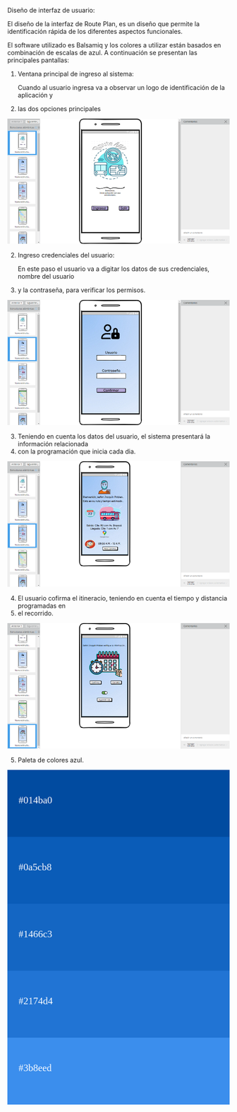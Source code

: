 Diseño de interfaz de usuario:

El diseño de la interfaz de Route Plan, es un diseño que permite la identificación 
rápida de los diferentes aspectos funcionales.

El software utilizado es Balsamiq y los colores a utilizar están basados en combinación
de escalas de azul. A continuación se presentan las principales pantallas:

1. Ventana principal de ingreso al sistema:

   Cuando al usuario ingresa va a observar un logo de identificación de la aplicación y 
2. las dos opciones principales

![img.png](img.png)

2. Ingreso credenciales del usuario:

   En este paso el usuario va a digitar los datos de sus credenciales, nombre del usuario 
3. y la contraseña, para verificar los permisos.

![img_1.png](img_1.png)

3. Teniendo en cuenta los datos del usuario, el sistema presentará la información relacionada 
4. con la programación que inicia cada dia.

 ![img_2.png](img_2.png)

4. El usuario cofirma el itineracio, teniendo en cuenta el tiempo y distancia programadas en 
5. el recorrido.

![img_3.png](img_3.png)   

5. Paleta de colores azul.

![img_4.png](img_4.png)







   
